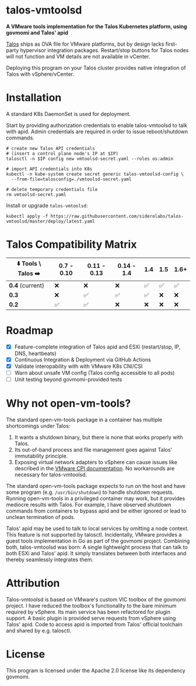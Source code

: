 # talos-vmtoolsd

**A VMware tools implementation for the Talos Kubernetes platform, using govmomi and Talos' apid**

[Talos](https://talos.dev/) ships as OVA file for VMware platforms, but by design lacks first-party hypervisor integration packages. Restart/stop buttons for Talos nodes will not function and VM details are not available in vCenter.

Deploying this program on your Talos cluster provides native integration of Talos with vSphere/vCenter.

# Installation

A standard K8s DaemonSet is used for deployment.

Start by providing authorization credentials to enable talos-vmtoolsd to talk with apid. Admin credentials are required in order to issue reboot/shutdown commands.

```
# create new Talos API credentials
# (insert a control plane node's IP at $IP)
talosctl -n $IP config new vmtoolsd-secret.yaml --roles os:admin

# import API credentials into K8s
kubectl -n kube-system create secret generic talos-vmtoolsd-config \
  --from-file=talosconfig=./vmtoolsd-secret.yaml

# delete temporary credentials file
rm vmtoolsd-secret.yaml
```

Install or upgrade `talos-vmtoolsd`:

```
kubectl apply -f https://raw.githubusercontent.com/siderolabs/talos-vmtoolsd/master/deploy/latest.yaml
```

# Talos Compatibility Matrix

| ⬇️ Tools \ Talos ➡️ | 0.7 - 0.10 | 0.11 - 0.13 | 0.14 - 1.4 | 1.4 | 1.5 | 1.6+
| ------------------ | ---------- | ----------- | ---------- | --- | --- | ----
| **0.4** (current) |  ❌         | ❌           | ❌        | ✅   | ✅    | ✅    |
| **0.3**           |  ❌         | ✅           | ✅        | ✅   | ❌    | ❌    |
| **0.2**           |  ✅         | ✅           | ❌        | ❌   | ❌    | ❌    |

# Roadmap

* [x] Feature-complete integration of Talos apid and ESXi (restart/stop, IP, DNS, heartbeats)
* [x] Continuous Integration & Deployment via GitHub Actions
* [x] Validate interopability with with VMware K8s CNI/CSI
* [ ] Warn about unsafe VM config (Talos config accessible to all pods)
* [ ] Unit testing beyond govmomi-provided tests

# Why not open-vm-tools?

The standard open-vm-tools package in a container has multiple shortcomings under Talos:

1. It wants a shutdown binary, but there is none that works properly with Talos.
2. Its out-of-band process and file management goes against Talos' immutability principle.
3. Exposing virtual network adapters to vSphere can cause issues like described in the [VMware CPI documentation](https://cloud-provider-vsphere.sigs.k8s.io/known_issues.html). No workarounds are necessary for talos-vmtoolsd.

The standard open-vm-tools package expects to run on the host and have some program (e.g. `/usr/bin/shutdown`) to handle shutdown requests. Running open-vm-tools in a privileged container may work, but it provides mediocre results with Talos. For example, I have observed shutdown commands from containers to bypass apid and be either ignored or lead to unclean termination of pods.

Talos' apid may be used to talk to local services by omitting a node context. This feature is not supported by talosctl. Incidentally, VMware provides a guest tools implementation in Go as part of the govmomi project. Combining both, talos-vmtoolsd was born: A single lightweight process that can talk to both ESXi and Talos' apid. It simply translates between both interfaces and thereby seamlessly integrates them.

# Attribution

Talos-vmtoolsd is based on VMware's custom VIC toolbox of the govmomi project. I have reduced the toolbox's functionality to the bare minimum required by vSphere. Its main service has been refactored for plugin support. A basic plugin is provided serve requests from vSphere using Talos' apid. Code to access apid is imported from Talos' official toolchain and shared by e.g. talosctl.

# License

This program is licensed under the Apache 2.0 license like its dependency govmomi.
